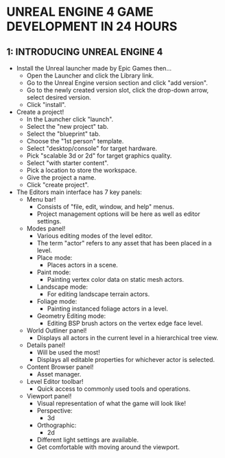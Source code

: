 # UNREAL ENGINE 4 GAME DEVELOPMENT IN 24 HOURS

## 1: INTRODUCING UNREAL ENGINE 4

- Install the Unreal launcher made by Epic Games then...
  - Open the Launcher and click the Library link.
  - Go to the Unreal Engine version section and click "add version".
  - Go to the newly created version slot, click the drop-down arrow, select desired version.
  - Click "install".
- Create a project!
  - In the Launcher click "launch".
  - Select the "new project" tab.
  - Select the "blueprint" tab.
  - Choose the "1st person" template.
  - Select "desktop/console" for target hardware.
  - Pick "scalable 3d or 2d" for target graphics quality.
  - Select "with starter content".
  - Pick a location to store the workspace.
  - Give the project a name.
  - Click "create project".
- The Editors main interface has 7 key panels:
  - Menu bar!
    - Consists of "file, edit, window, and help" menus.
    - Project management options will be here as well as editor settings.
  - Modes panel!
    - Various editing modes of the level editor.
    - The term "actor" refers to any asset that has been placed in a level.
    - Place mode:
      - Places actors in a scene.
    - Paint mode:
      - Painting vertex color data on static mesh actors.
    - Landscape mode:
      - For editing landscape terrain actors.
    - Foliage mode:
      - Painting instanced foliage actors in a level.
    - Geometry Editing mode:
      - Editing BSP brush actors on the vertex edge face level.
  - World Outliner panel!
    - Displays all actors in the current level in a hierarchical tree view.
  - Details panel!
    - Will be used the most!
    - Displays all editable properties for whichever actor is selected.
  - Content Browser panel!
    - Asset manager.
  - Level Editor toolbar!
    - Quick access to commonly used tools and operations.
  - Viewport panel!
    - Visual representation of what the game will look like!
    - Perspective:
      - 3d
    - Orthographic:
      - 2d
    - Different light settings are available.
    - Get comfortable with moving around the viewport.
